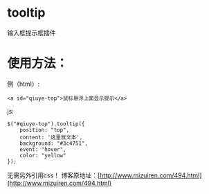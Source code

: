 # tooltip
输入框提示框插件

# 使用方法：
例（html）:
```
<a id="qiuye-top">鼠标悬浮上面显示提示</a>
```
js:
```
$("#qiuye-top").tooltip({
	position: "top",
	content: '这里放文本',
	background: "#3c4751",
	event: "hover",
	color: "yellow"
});
```
无需另外引用css！
博客原地址：[http://www.mizuiren.com/494.html](http://www.mizuiren.com/494.html)
